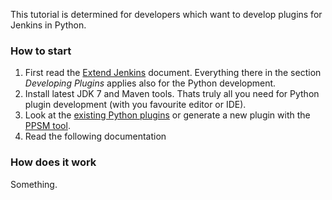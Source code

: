 This tutorial is determined for developers which want to develop plugins for Jenkins in Python.
### How to start
1. First read the [Extend Jenkins](https://wiki.jenkins-ci.org/display/JENKINS/Extend+Jenkins) document. Everything there in the section _Developing Plugins_ applies also for the Python development.
2. Install latest JDK 7 and Maven tools. Thats truly all you need for Python plugin development (with you favourite editor or IDE).
3. Look at the [existing Python plugins](https://github.com/jenkinsci/jenkins.py/wiki/Existing-Python-Plugins) or generate a new plugin with the [PPSM tool](https://github.com/jenkinsci/jenkins.py/tree/master/ppsm).
4. Read the following documentation


### How does it work
Something.
